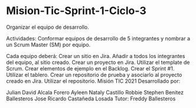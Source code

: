 # Mision-Tic-Sprint-1-Ciclo-3
Organizar el equipo de desarrollo.

Actividades:
Conformar equipos de desarrollo de 5 integrantes y nombrar a un Scrum Master (SM) por equipo.

Cada equipo deberá:
Crear un sitio en Jira.
Añadir a todos los integrantes del equipo, al sitio creado.
Crear un proyecto en Jira.
Utilizar el template de Scrum.
Crear elementos de ejemplo en el Backlog.
Crear el Sprint #1.
Utilizar el tablero.
Crear un repositorio de prueba y asociarlo al proyecto creado en Jira.
Utilizar el repositorio.
Misión TIC 2021
Desarrollado por:

Julian David Alcala Forero
Ayleen Nataly Castillo
Robbie Stephen Benitez Ballesteros
Jose Ricardo Castañeda Losada
Tutor: Freddy Ballesteros
